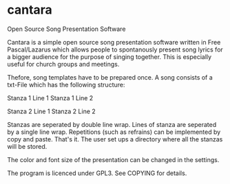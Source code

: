 # cantara
Open Source Song Presentation Software

Cantara is a simple open source song presentation software written in Free Pascal/Lazarus which allows people to spontanously present song lyrics for a bigger audience for the purpose of singing together. This is especially useful for church groups and meetings. 

Thefore, song templates have to be prepared once. A song consists of a txt-File which has the following structure:

Stanza 1 Line 1
Stanza 1 Line 2

Stanza 2 Line 1
Stanza 2 Line 2

Stanzas are seperated by double line wrap. Lines of stanza are seperated by a single line wrap. Repetitions (such as refrains) can be implemented by copy and paste. That's it. The user set ups a directory where all the stanzas will be stored.

The color and font size of the presentation can be changed in the settings.

The program is licenced under GPL3. See COPYING for details.

